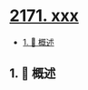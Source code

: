 # [2171. xxx](https://github.com/Tdahuyou/TNotes.leetcode/tree/main/notes/2171.%20xxx)

<!-- region:toc -->

- [1. 📝 概述](#1--概述)

<!-- endregion:toc -->

## 1. 📝 概述
